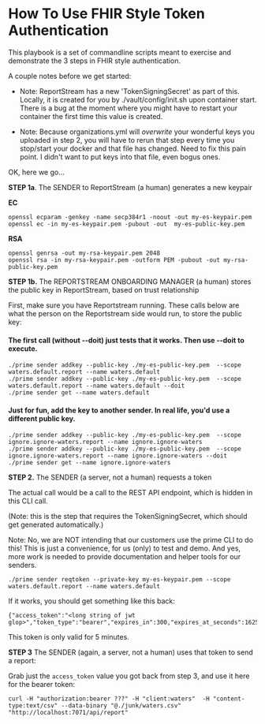 # How To Use FHIR Style Token Authentication

This playbook is a set of commandline scripts meant to exercise and demonstrate the 3 steps in FHIR style authentication.

A couple notes before we get started:

- Note: ReportStream has a new 'TokenSigningSecret' as part of this.   Locally, it is created for you by ./vault/config/init.sh upon container start.  There is a bug at the moment where you might have to restart your container the first time this value is created.

- Note:  Because organizations.yml will _overwrite_ your wonderful keys you uploaded in step 2, you will have to rerun that step every time you stop/start your docker and that file has changed.  Need to fix this pain point.  I didn't want to put keys into that file, even bogus ones.

OK, here we go...

**STEP 1a**. The SENDER to ReportStream (a human) generates a new keypair

**EC**
```
openssl ecparam -genkey -name secp384r1 -noout -out my-es-keypair.pem
openssl ec -in my-es-keypair.pem -pubout -out  my-es-public-key.pem
```
**RSA**
```
openssl genrsa -out my-rsa-keypair.pem 2048
openssl rsa -in my-rsa-keypair.pem -outform PEM -pubout -out my-rsa-public-key.pem
```

**STEP 1b.**  The REPORTSTREAM ONBOARDING MANAGER (a human) stores the public key in ReportStream, based on trust relationship

First, make sure you have Reportstream running.   These calls below are what the person on the Reportstream side would run, to store the public key:

#### The first call (without --doit) just tests that it works.  Then use --doit to execute.
```
./prime sender addkey --public-key ./my-es-public-key.pem  --scope waters.default.report --name waters.default 
./prime sender addkey --public-key ./my-es-public-key.pem  --scope waters.default.report --name waters.default --doit
./prime sender get --name waters.default
```

#### Just for fun, add the key to another sender.  In real life, you'd use a different public key.
```
./prime sender addkey --public-key ./my-es-public-key.pem  --scope ignore.ignore-waters.report --name ignore.ignore-waters
./prime sender addkey --public-key ./my-es-public-key.pem  --scope ignore.ignore-waters.report --name ignore.ignore-waters --doit
./prime sender get --name ignore.ignore-waters
```
**STEP 2.** The SENDER (a server, not a human) requests a token

The actual call would be a call to the REST API endpoint, which is hidden in this CLI call.

(Note: this is the step that requires the TokenSigningSecret, which should get generated automatically.)

Note:  No, we are NOT intending that our customers use the prime CLI to do this!   This is just a convenience, for us (only) to test and demo.  And yes, more work is needed to provide documentation and helper tools for our senders.

```
./prime sender reqtoken --private-key my-es-keypair.pem --scope waters.default.report --name waters.default
```

If it works, you should get something like this back:

```
{"access_token":"<long string of jwt glop>","token_type":"bearer","expires_in":300,"expires_at_seconds":1625260982,"scope":"waters.default.report"}
```

This token is only valid for 5 minutes.

**STEP 3**  The SENDER (again, a server, not a human) uses that token to send a report:

Grab just the `access_token` value you got back from step 3, and use it here for the bearer token:

```
curl -H "authorization:bearer ???" -H "client:waters"  -H "content-type:text/csv" --data-binary "@./junk/waters.csv" "http://localhost:7071/api/report"
```
